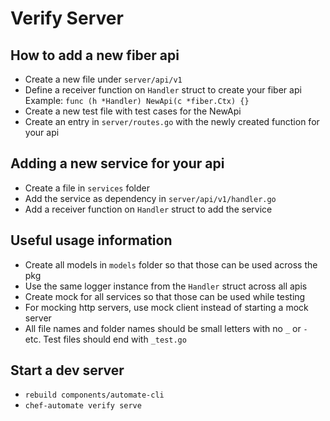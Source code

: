 # Verify Server

## How to add a new fiber api

- Create a new file under `server/api/v1`
- Define a receiver function on `Handler` struct to create your fiber api
  Example: `func (h *Handler) NewApi(c *fiber.Ctx) {}`
- Create a new test file with test cases for the NewApi
- Create an entry in `server/routes.go` with the newly created function for your api

## Adding a new service for your api

- Create a file in `services` folder
- Add the service as dependency in `server/api/v1/handler.go`
- Add a receiver function on `Handler` struct to add the service

## Useful usage information

- Create all models in `models` folder so that those can be used across the pkg
- Use the same logger instance from the `Handler` struct across all apis
- Create mock for all services so that those can be used while testing
- For mocking http servers, use mock client instead of starting a mock server
- All file names and folder names should be small letters with no `_` or `-` etc. Test files should end with `_test.go`

## Start a dev server

- `rebuild components/automate-cli`
- `chef-automate verify serve`
